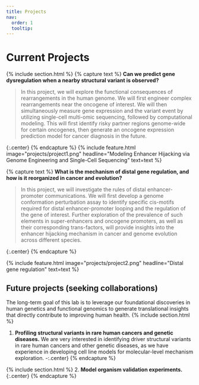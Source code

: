 ```yaml
---
title: Projects
nav:
  order: 1
  tooltip: 
---
```


# Current Projects
{% include section.html %}
{% capture text %} **Can we predict gene dysregulation when a nearby structural variant is observed?**
>In this project, we will explore the functional consequences of rearrangements in the human genome. We will first engineer complex rearrangements near the oncogene of interest. We will then simultaneously measure gene expression and the variant event by utilizing single-cell multi-omic sequencing, followed by computational modeling. This will first identify risky partner regions genome-wide for certain oncogenes, then generate an oncogene expression prediction model for cancer diagnosis in the future. 

{:.center} {% endcapture %}
{% include feature.html image="projects/project1.png" headline="Modeling Enhancer Hijacking via Genome Engineering and Single-Cell Sequencing" text=text %}

{% capture text %} **What is the mechanism of distal gene regulation, and how is it reorganized in cancer and evolution?**
>In this project, we will investigate the rules of distal enhancer-promoter communications. We will first develop a genome conformation perturbation assay to identify specific cis-motifs required for distal enhancer-promoter looping and the regulation of the gene of interest. Further exploration of the prevalence of such elements in super-enhancers and oncogene promoters, as well as their corresponding trans-factors, will provide insights into the enhancer hijacking mechanism in cancer and genome evolution across different species. 

{:.center} {% endcapture %}

{% include feature.html image="projects/project2.png" headline="Distal gene regulation" text=text %}

## Future projects (seeking collaborations)
The long-term goal of this lab is to leverage our foundational discoveries in human genetics and functional genomics to generate translational insights that directly contribute to improving human health. 
{% include section.html %}
1. **Profiling structural variants in rare human cancers and genetic diseases.** We are very interested in identifying driver structural variants in rare human cancers and other genetic diseases, as we have experience in developing cell line models for molecular-level mechanism exploration. 
-:.center} {% endcapture %}

{% include section.html %}
2. **Model organism validation experiments.**
{:.center} {% endcapture %}
